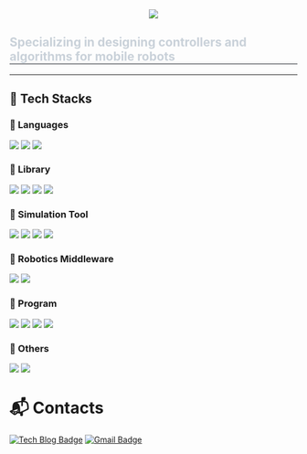 <div align="center">
  <img src="https://capsule-render.vercel.app/api?type=transparent&color=7187f4&height=180&text=Eunwon's%20Github&animation=&fontColor=ffffff&fontSize=60" />
</div>

<div style="text-align: left;"> 
  <h2 style="border-bottom: 1px solid #21262d; color: #c9d1d9;"> Specializing in designing controllers and algorithms for mobile robots </h2>  
</div>

---

## 💪 Tech Stacks  

### 🔹 Languages
<p>
  <img src="https://img.shields.io/badge/Python-3776AB?style=plastic&logo=python&logoColor=white"/>
  <img src="https://img.shields.io/badge/C++-00599C?style=plastic&logo=c%2B%2B&logoColor=white"/>
  <img src="https://img.shields.io/badge/Linux-FCC624?style=plastic&logo=linux&logoColor=black"/>
</p>

### 🔹 Library
<p>
  <img src="https://img.shields.io/badge/YOLO-00FFFF?style=plastic&logo=yolo&logoColor=black"/>
  <img src="https://img.shields.io/badge/PyTorch-EE4C2C?style=plastic&logo=pytorch&logoColor=white"/>
  <img src="https://img.shields.io/badge/TensorFlow-FF6F00?style=plastic&logo=tensorflow&logoColor=white"/>
  <img src="https://img.shields.io/badge/OpenCV-5C3EE8?style=plastic&logo=opencv&logoColor=white"/>
</p>

### 🔹 Simulation Tool
<p>
  <img src="https://img.shields.io/badge/Gazebo-FF6600?style=plastic&logo=ros&logoColor=white"/>
  <img src="https://img.shields.io/badge/Unity-000000?style=plastic&logo=unity&logoColor=white"/>
  <img src="https://img.shields.io/badge/Matlab%20Simulink-0076A8?style=plastic&logo=mathworks&logoColor=white"/>
  <img src="https://img.shields.io/badge/SimulationX-CC0000?style=plastic&logo=redhat&logoColor=white"/>
</p>

### 🔹 Robotics Middleware
<p>
  <img src="https://img.shields.io/badge/ROS-22314E?style=plastic&logo=ros&logoColor=white"/>
  <img src="https://img.shields.io/badge/ROS2-22314E?style=plastic&logo=ros&logoColor=white"/>
</p>

### 🔹 Program
<p>
  <img src="https://img.shields.io/badge/SolidWorks-FF0000?style=plastic&logo=dassaultsystemes&logoColor=white"/>
  <img src="https://img.shields.io/badge/Fusion%20360-FCA121?style=plastic&logo=autodesk&logoColor=white"/>
  <img src="https://img.shields.io/badge/MATLAB-0076A8?style=plastic&logo=mathworks&logoColor=white"/>
  <img src="https://img.shields.io/badge/Blender-F5792A?style=plastic&logo=blender&logoColor=white"/>
</p>

### 🔹 Others
<p>
  <img src="https://img.shields.io/badge/GitHub-181717?style=plastic&logo=github&logoColor=white"/>
  <img src="https://img.shields.io/badge/VS%20Code-007ACC?style=plastic&logo=visualstudiocode&logoColor=white"/>
</p>

# :mailbox_with_mail: Contacts
[![Tech Blog Badge](http://img.shields.io/badge/-Tech%20blog-black?style=flat-square&logo=github)](https://github.com/dmshsl)
[![Gmail Badge](https://img.shields.io/badge/Gmail-d14836?style=flat-square&logo=Gmail&logoColor=white)](mailto:kikisimon1206@gmail.com)

